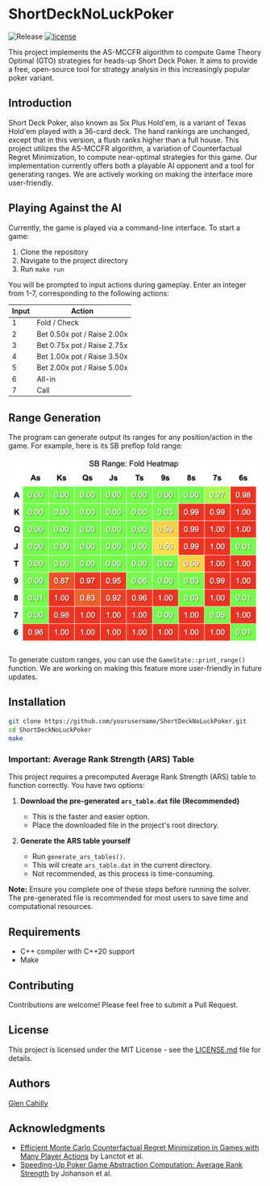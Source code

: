 # ShortDeckNoLuckPoker
![Release](https://img.shields.io/badge/release-v0.0.1-blue)
[![license](https://img.shields.io/github/license/gmc17/ShortDeckNoLuckPoker?style=flat-square)](https://github.com/gmc17/ShortDeckNoLuckPoker/blob/master/LICENSE)

This project implements the AS-MCCFR algorithm to compute Game Theory Optimal (GTO) strategies for heads-up Short Deck Poker. It aims to provide a free, open-source tool for strategy analysis in this increasingly popular poker variant.

## Introduction
Short Deck Poker, also known as Six Plus Hold'em, is a variant of Texas Hold'em played with a 36-card deck. The hand rankings are unchanged, except that in this version, a flush ranks higher than a full house. This project utilizes the AS-MCCFR algorithm, a variation of Counterfactual Regret Minimization, to compute near-optimal strategies for this game. Our implementation currently offers both a playable AI opponent and a tool for generating ranges. We are actively working on making the interface more user-friendly.

## Playing Against the AI
Currently, the game is played via a command-line interface. To start a game:

1. Clone the repository
2. Navigate to the project directory
3. Run `make run`

You will be prompted to input actions during gameplay. Enter an integer from 1-7, corresponding to the following actions:

| Input | Action                    |
|-------|---------------------------|
| 1     | Fold / Check              |
| 2     | Bet 0.50x pot / Raise 2.00x |
| 3     | Bet 0.75x pot / Raise 2.75x |
| 4     | Bet 1.00x pot / Raise 3.50x |
| 5     | Bet 2.00x pot / Raise 5.00x |
| 6     | All-in                    |
| 7     | Call                      |

## Range Generation
The program can generate output its ranges for any position/action in the game. For example, here is its SB preflop fold range:

![SB Preflop Fold Range](sb_preflop_fold_range.png)

To generate custom ranges, you can use the `GameState::print_range()` function. We are working on making this feature more user-friendly in future updates.

## Installation
```bash
git clone https://github.com/yourusername/ShortDeckNoLuckPoker.git
cd ShortDeckNoLuckPoker
make
```

### Important: Average Rank Strength (ARS) Table

This project requires a precomputed Average Rank Strength (ARS) table to function correctly. You have two options:

1. **Download the pre-generated `ars_table.dat` file (Recommended)**
   - This is the faster and easier option.
   - Place the downloaded file in the project's root directory.

2. **Generate the ARS table yourself**
   - Run `generate_ars_tables()`.
   - This will create `ars_table.dat` in the current directory.
   - Not recommended, as this process is time-consuming.

**Note:** Ensure you complete one of these steps before running the solver. The pre-generated file is recommended for most users to save time and computational resources.

## Requirements
* C++ compiler with C++20 support
* Make

## Contributing
Contributions are welcome! Please feel free to submit a Pull Request.

## License
This project is licensed under the MIT License - see the [LICENSE.md](LICENSE.md) file for details.

## Authors

[Glen Cahilly](https://github.com/gmc17)

## Acknowledgments
- [Efficient Monte Carlo Counterfactual Regret Minimization in Games with Many Player Actions](https://proceedings.neurips.cc/paper_files/paper/2012/file/3df1d4b96d8976ff5986393e8767f5b2-Paper.pdf) by Lanctot et al.
- [Speeding-Up Poker Game Abstraction Computation: Average Rank Strength](https://cdn.aaai.org/ocs/ws/ws1014/7083-30526-1-PB.pdf) by Johanson et al.

